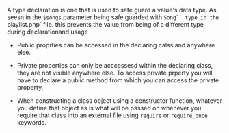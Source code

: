 A type declaration is one that is used to safe guard a value's data type. As seesn in the ``$songs`` parameter being safe guarded with `Song`` type in the `playlist.php` file. this prevents the value from being of a different type during declarationand usage

- Public proprties can be accessed in the declaring calss and anywhere else.

- Private properties can only be acccessesd within the declaring class, they are not visible anywhere else. To access private prperty you will have to declare a public method from which you can access the private property. 


- When constructing a class object using a constructor function, whatever you define that object as is what will be passed on whenever you require that class into an external file using `require` or `require_once` keywords. 

